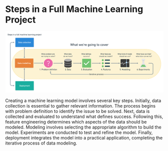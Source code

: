 # Steps in a Full Machine Learning Project

![Steps in a Full Machine Learning Project](./6-step-ml-framework.png)

Creating a machine learning model involves several key steps. Initially, data collection is essential to gather relevant information. The process begins with problem definition to identify the issue to be solved. Next, data is collected and evaluated to understand what defines success. Following this, feature engineering determines which aspects of the data should be modeled. Modeling involves selecting the appropriate algorithm to build the model. Experiments are conducted to test and refine the model. Finally, deployment integrates the model into a practical application, completing the iterative process of data modeling.
